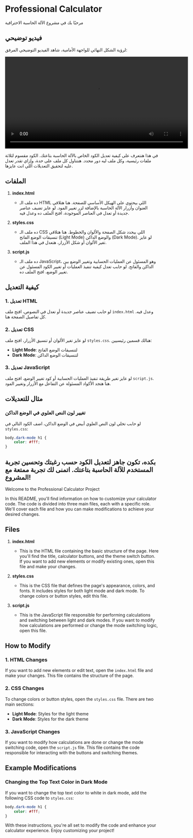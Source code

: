 # Professional Calculator

مرحبًا بك في مشروع الآلة الحاسبة الاحترافية
## فيديو توضيحي

لرؤية الشكل النهائي للواجهة الأمامية، شاهد الفيديو التوضيحي المرفق:

<video width="600" controls>
  <source src="test.mp4" type="video/mp4">
  Your browser does not support the video tag.
</video>

في هذا هنتعرف على كيفية تعديل الكود الخاص بالآلة الحاسبة بتاعتك. الكود مقسوم لثلاثة ملفات رئيسية، وكل ملف ليه دور محدد. هنتناول كل ملف على حدة، وإزاي تقدر تعدل عليه لتحقيق التعديلات اللي انت عايزها.

## الملفات

1. **index.html**
   - ده ملف الـ HTML اللي بيحتوي على الهيكل الأساسي للصفحة. هنا هتلاقي العنوان وأزرار الآلة الحاسبة بالإضافة لزر تغيير المود. لو عايز تضيف عناصر جديدة أو تعدل في العناصر الموجودة، افتح الملف ده وعدل فيه.

2. **styles.css**
   - ده ملف الـ CSS اللي بيحدد شكل الصفحة والألوان والخطوط. هنا هتلاقي تنسيقات الوضع الفاتح (Light Mode) والوضع الداكن (Dark Mode). لو عايز تغير الألوان أو شكل الأزرار، هتعدل في هذا الملف.

3. **script.js**
   - ده ملف الـ JavaScript، وهو المسئول عن العمليات الحسابية وتغيير الوضع بين الداكن والفاتح. لو حابب تعدل كيفية تنفيذ العمليات أو تغيير الكود المسئول عن تغيير الوضع، افتح الملف ده.

## كيفية التعديل

### 1. تعديل HTML
لو حابب تضيف عناصر جديدة أو تعدل في النصوص، افتح ملف `index.html` وعدل فيه. كل تفاصيل الصفحة هنا.

### 2. تعديل CSS
لو عايز تغير الألوان أو تنسيق الأزرار، افتح ملف `styles.css`. هنالك قسمين رئيسيين: 
- **Light Mode**: لتنسيقات الوضع الفاتح
- **Dark Mode**: لتنسيقات الوضع الداكن

### 3. تعديل JavaScript
لو عايز تغير طريقة تنفيذ العمليات الحسابية أو كود تغيير الوضع، افتح ملف `script.js`. هنا هتجد الأكواد المسئولة عن التفاعل مع الأزرار وتغيير المود.

## مثال للتعديلات

### تغيير لون النص العلوي في الوضع الداكن
لو حابب تخلي لون النص العلوي أبيض في الوضع الداكن، اضف الكود التالي في `styles.css`:

```css
body.dark-mode h1 {
    color: #fff;
}
```



بكده، تكون جاهز لتعديل الكود حسب رغبتك وتحسين تجربة المستخدم للآلة الحاسبة بتاعتك. اتمنى لك تجربة ممتعة مع المشروع!
---

Welcome to the Professional Calculator Project

In this README, you'll find information on how to customize your calculator code. The code is divided into three main files, each with a specific role. We'll cover each file and how you can make modifications to achieve your desired changes.

## Files

1. **index.html**
   - This is the HTML file containing the basic structure of the page. Here you'll find the title, calculator buttons, and the theme switch button. If you want to add new elements or modify existing ones, open this file and make your changes.

2. **styles.css**
   - This is the CSS file that defines the page's appearance, colors, and fonts. It includes styles for both light mode and dark mode. To change colors or button styles, edit this file.

3. **script.js**
   - This is the JavaScript file responsible for performing calculations and switching between light and dark modes. If you want to modify how calculations are performed or change the mode switching logic, open this file.

## How to Modify

### 1. HTML Changes
If you want to add new elements or edit text, open the `index.html` file and make your changes. This file contains the structure of the page.

### 2. CSS Changes
To change colors or button styles, open the `styles.css` file. There are two main sections:
- **Light Mode**: Styles for the light theme
- **Dark Mode**: Styles for the dark theme

### 3. JavaScript Changes
If you want to modify how calculations are done or change the mode switching code, open the `script.js` file. This file contains the code responsible for interacting with the buttons and switching themes.

## Example Modifications

### Changing the Top Text Color in Dark Mode
If you want to change the top text color to white in dark mode, add the following CSS code to `styles.css`:

```css
body.dark-mode h1 {
    color: #fff;
}
```

With these instructions, you're all set to modify the code and enhance your calculator experience. Enjoy customizing your project!
